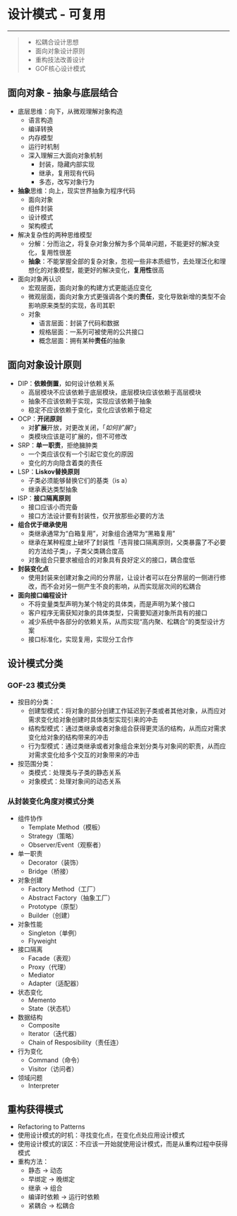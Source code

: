 # 设计模式 - **可复用**

---

> - 松耦合设计思想
> - 面向对象设计原则
> - 重构技法改善设计
> - GOF核心设计模式

## 面向对象 - 抽象与底层结合

- 底层思维：向下，从微观理解对象构造
  - 语言构造
  - 编译转换
  - 内存模型
  - 运行时机制
  - 深入理解三大面向对象机制
    - 封装，隐藏内部实现
    - 继承，复用现有代码
    - 多态，改写对象行为
- **抽象**思维：向上，现实世界抽象为程序代码
  - 面向对象
  - 组件封装
  - 设计模式
  - 架构模式
- 解决复杂性的两种思维模型
  - 分解：分而治之，将复杂对象分解为多个简单问题，不能更好的解决变化，复用性很差
  - **抽象**：不能掌握全部的复杂对象，忽视一些非本质细节，去处理泛化和理想化的对象模型，能更好的解决变化，**复用性**很高
- 面向对象再认识
  - 宏观层面，面向对象的构建方式更能适应变化
  - 微观层面，面向对象方式更强调各个类的**责任**，变化导致新增的类型不会影响原来类型的实现，各司其职
  - 对象
    - 语言层面：封装了代码和数据
    - 规格层面：一系列可被使用的公共接口
    - 概念层面：拥有某种**责任**的抽象



## 面向对象设计原则

- DIP：**依赖倒置**，如何设计依赖关系
  - 高层模块不应该依赖于底层模块，底层模块应该依赖于高层模块
  - 抽象不应该依赖于实现，实现应该依赖于抽象
  - 稳定不应该依赖于变化，变化应该依赖于稳定
- OCP：**开闭原则**
  - 对**扩展**开放，对更改关闭，「*如何扩展?*」
  - 类模块应该是可扩展的，但不可修改
- SRP：**单一职责**，拒绝臃肿类
  - 一个类应该仅有一个引起它变化的原因
  - 变化的方向隐含着类的责任
- LSP：**Liskov替换原则**
  - 子类必须能够替换它们的基类（is a）
  - 继承表达类型抽象
- ISP：**接口隔离原则**
  - 接口应该小而完备
  - 接口方法设计要有封装性，仅开放那些必要的方法
- **组合优于继承使用**
  - 类继承通常为“白箱复用”，对象组合通常为“黑箱复用”
  - 继承在某种程度上破坏了封装性「违背接口隔离原则，父类暴露了不必要的方法给子类」，子类父类耦合度高
  - 对象组合只要求被组合的对象具有良好定义的接口，耦合度低
- **封装变化点**
  - 使用封装来创建对象之间的分界层，让设计者可以在分界层的一侧进行修改，而不会对另一侧产生不良的影响，从而实现层次间的松耦合
- **面向接口编程设计**
  - 不将变量类型声明为某个特定的具体类，而是声明为某个接口
  - 客户程序无需获知对象的具体类型，只需要知道对象所具有的接口
  - 减少系统中各部分的依赖关系，从而实现“高内聚、松耦合”的类型设计方案
  - 接口标准化，实现复用，实现分工合作



## 设计模式分类

### GOF-23 模式分类

- 按目的分类：
  - 创建型模式：将对象的部分创建工作延迟到子类或者其他对象，从而应对需求变化给对象创建时具体类型实现引来的冲击
  - 结构型模式：通过类继承或者对象组合获得更灵活的结构，从而应对需求变化给对象的结构带来的冲击
  - 行为型模式：通过类继承或者对象组合来划分类与对象间的职责，从而应对需求变化给多个交互的对象带来的冲击
- 按范围分类：
  - 类模式：处理类与子类的静态关系
  - 对象模式：处理对象间的动态关系

### 从封装变化角度对模式分类

- 组件协作
  - Template Method（模板）
  - Strategy（策略）
  - Observer/Event（观察者）
- 单一职责
  - Decorator（装饰）
  - Bridge（桥接）
- 对象创建
  - Factory Method（工厂）
  - Abstract Factory（抽象工厂）
  - Prototype（原型）
  - Builder（创建）
- 对象性能
  - Singleton（单例）
  - Flyweight
- 接口隔离
  - Facade（表观）
  - Proxy（代理）
  - Mediator
  - Adapter（适配器）
- 状态变化
  - Memento
  - State（状态机）
- 数据结构
  - Composite
  - Iterator（迭代器）
  - Chain of Resposibility（责任连）
- 行为变化
  - Command（命令）
  - Visitor（访问者）
- 领域问题
  - Interpreter



## 重构获得模式

- Refactoring to Patterns
- 使用设计模式的时机：寻找变化点，在变化点处应用设计模式
- 使用设计模式的误区：不应该一开始就使用设计模式，而是从重构过程中获得模式
- 重构方法：
  - 静态 -> 动态
  - 早绑定 -> 晚绑定
  - 继承 -> 组合
  - 编译时依赖 -> 运行时依赖
  - 紧耦合 -> 松耦合



